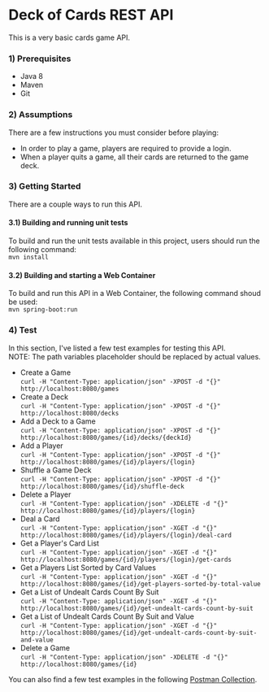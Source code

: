# Deck of Cards REST API

This is a very basic cards game API.

### 1) Prerequisites
- Java 8
- Maven
- Git

### 2) Assumptions
There are a few instructions you must consider before playing:

- In order to play a game, players are required to provide a login.
- When a player quits a game, all their cards are returned to the game deck.

### 3) Getting Started
There are a couple ways to run this API.

#### 3.1) Building and running unit tests
To build and run the unit tests available in this project, users should run the following command:<br />
``` mvn install ```

#### 3.2) Building and starting a Web Container
To build and run this API in a Web Container, the following command shoud be used:<br />
``` mvn spring-boot:run ```

### 4) Test
In this section, I've listed a few test examples for testing this API.<br />
NOTE: The path variables placeholder should be replaced by actual values.

- Create a Game<br />
``` curl -H "Content-Type: application/json" -XPOST -d "{}" http://localhost:8080/games ```
- Create a Deck<br />
``` curl -H "Content-Type: application/json" -XPOST -d "{}" http://localhost:8080/decks ```
- Add a Deck to a Game<br />
``` curl -H "Content-Type: application/json" -XPOST -d "{}" http://localhost:8080/games/{id}/decks/{deckId} ```
- Add a Player<br />
``` curl -H "Content-Type: application/json" -XPOST -d "{}" http://localhost:8080/games/{id}/players/{login} ```
- Shuffle a Game Deck<br />
``` curl -H "Content-Type: application/json" -XPOST -d "{}" http://localhost:8080/games/{id}/shuffle-deck ```
- Delete a Player<br />
``` curl -H "Content-Type: application/json" -XDELETE -d "{}" http://localhost:8080/games/{id}/players/{login} ```
- Deal a Card<br />
``` curl -H "Content-Type: application/json" -XGET -d "{}" http://localhost:8080/games/{id}/players/{login}/deal-card ```
- Get a Player's Card List<br />
``` curl -H "Content-Type: application/json" -XGET -d "{}" http://localhost:8080/games/{id}/players/{login}/get-cards ```
- Get a Players List Sorted by Card Values<br />
``` curl -H "Content-Type: application/json" -XGET -d "{}" http://localhost:8080/games/{id}/get-players-sorted-by-total-value ```
- Get a List of Undealt Cards Count By Suit<br />
``` curl -H "Content-Type: application/json" -XGET -d "{}" http://localhost:8080/games/{id}/get-undealt-cards-count-by-suit ```
- Get a List of Undealt Cards Count By Suit and Value<br />
``` curl -H "Content-Type: application/json" -XGET -d "{}" http://localhost:8080/games/{id}/get-undealt-cards-count-by-suit-and-value ```
- Delete a Game<br />
``` curl -H "Content-Type: application/json" -XDELETE -d "{}" http://localhost:8080/games/{id} ```

You can also find a few test examples in the following [Postman Collection](https://github.com/silvinoneto/deck-of-cards-game/blob/main/Cards_Game_REST_API.postman_collection.json).
